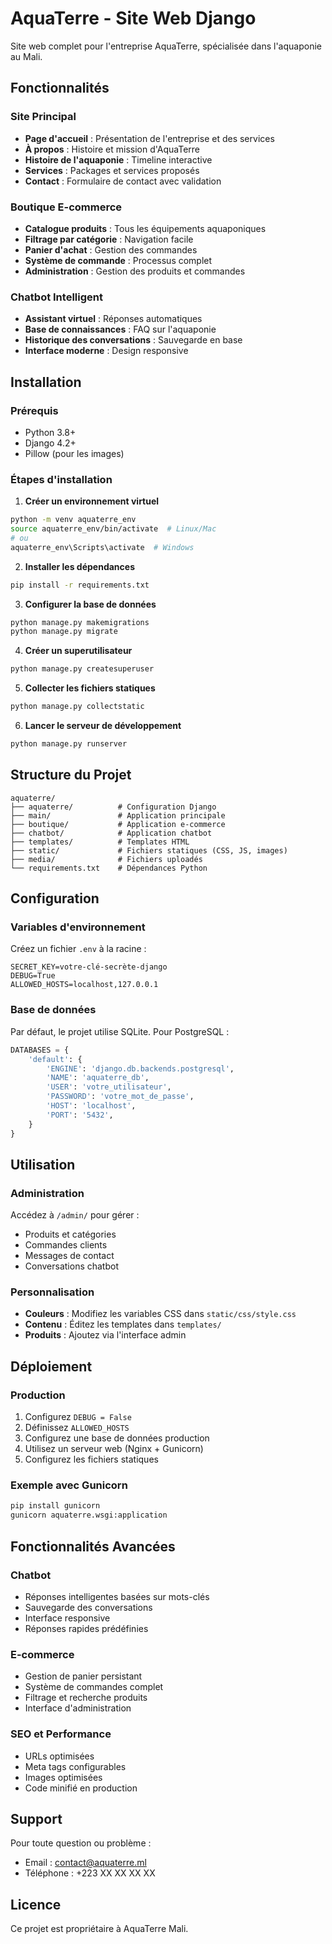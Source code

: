 # AquaTerre - Site Web Django

Site web complet pour l'entreprise AquaTerre, spécialisée dans l'aquaponie au Mali.

## Fonctionnalités

### Site Principal
- **Page d'accueil** : Présentation de l'entreprise et des services
- **À propos** : Histoire et mission d'AquaTerre
- **Histoire de l'aquaponie** : Timeline interactive
- **Services** : Packages et services proposés
- **Contact** : Formulaire de contact avec validation

### Boutique E-commerce
- **Catalogue produits** : Tous les équipements aquaponiques
- **Filtrage par catégorie** : Navigation facile
- **Panier d'achat** : Gestion des commandes
- **Système de commande** : Processus complet
- **Administration** : Gestion des produits et commandes

### Chatbot Intelligent
- **Assistant virtuel** : Réponses automatiques
- **Base de connaissances** : FAQ sur l'aquaponie
- **Historique des conversations** : Sauvegarde en base
- **Interface moderne** : Design responsive

## Installation

### Prérequis
- Python 3.8+
- Django 4.2+
- Pillow (pour les images)

### Étapes d'installation

1. **Créer un environnement virtuel**
```bash
python -m venv aquaterre_env
source aquaterre_env/bin/activate  # Linux/Mac
# ou
aquaterre_env\Scripts\activate  # Windows
```

2. **Installer les dépendances**
```bash
pip install -r requirements.txt
```

3. **Configurer la base de données**
```bash
python manage.py makemigrations
python manage.py migrate
```

4. **Créer un superutilisateur**
```bash
python manage.py createsuperuser
```

5. **Collecter les fichiers statiques**
```bash
python manage.py collectstatic
```

6. **Lancer le serveur de développement**
```bash
python manage.py runserver
```

## Structure du Projet

```
aquaterre/
├── aquaterre/          # Configuration Django
├── main/               # Application principale
├── boutique/           # Application e-commerce
├── chatbot/            # Application chatbot
├── templates/          # Templates HTML
├── static/             # Fichiers statiques (CSS, JS, images)
├── media/              # Fichiers uploadés
└── requirements.txt    # Dépendances Python
```

## Configuration

### Variables d'environnement
Créez un fichier `.env` à la racine :
```
SECRET_KEY=votre-clé-secrète-django
DEBUG=True
ALLOWED_HOSTS=localhost,127.0.0.1
```

### Base de données
Par défaut, le projet utilise SQLite. Pour PostgreSQL :
```python
DATABASES = {
    'default': {
        'ENGINE': 'django.db.backends.postgresql',
        'NAME': 'aquaterre_db',
        'USER': 'votre_utilisateur',
        'PASSWORD': 'votre_mot_de_passe',
        'HOST': 'localhost',
        'PORT': '5432',
    }
}
```

## Utilisation

### Administration
Accédez à `/admin/` pour gérer :
- Produits et catégories
- Commandes clients
- Messages de contact
- Conversations chatbot

### Personnalisation
- **Couleurs** : Modifiez les variables CSS dans `static/css/style.css`
- **Contenu** : Éditez les templates dans `templates/`
- **Produits** : Ajoutez via l'interface admin

## Déploiement

### Production
1. Configurez `DEBUG = False`
2. Définissez `ALLOWED_HOSTS`
3. Configurez une base de données production
4. Utilisez un serveur web (Nginx + Gunicorn)
5. Configurez les fichiers statiques

### Exemple avec Gunicorn
```bash
pip install gunicorn
gunicorn aquaterre.wsgi:application
```

## Fonctionnalités Avancées

### Chatbot
- Réponses intelligentes basées sur mots-clés
- Sauvegarde des conversations
- Interface responsive
- Réponses rapides prédéfinies

### E-commerce
- Gestion de panier persistant
- Système de commandes complet
- Filtrage et recherche produits
- Interface d'administration

### SEO et Performance
- URLs optimisées
- Meta tags configurables
- Images optimisées
- Code minifié en production

## Support

Pour toute question ou problème :
- Email : contact@aquaterre.ml
- Téléphone : +223 XX XX XX XX

## Licence

Ce projet est propriétaire à AquaTerre Mali.
